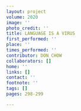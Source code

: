 ```yaml
---
layout: project
volume: 2020
image: ''
photo_credit: ''
title: LANGUAGE IS A VIRUS
first_performed: ''
place: ''
times_performed: ''
contributor: DON CHOW
collaborators: []
home: ''
links: []
contact: ''
footnote: ''
tags: []
pages: 298-299

---
```




